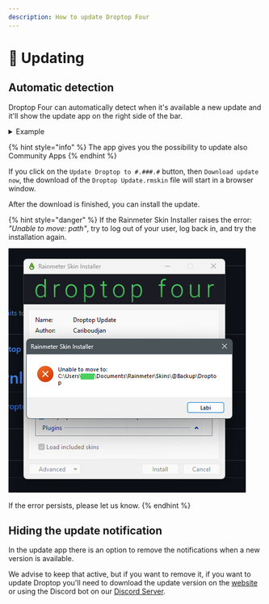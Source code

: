 ```yaml
---
description: How to update Droptop Four
---
```


# 🔼 Updating

## Automatic detection

Droptop Four can automatically detect when it's available a new update and it'll show the update app on the right side of the bar.

<details>

<summary>Example</summary>

![Update app screenshot](../.gitbook/assets/UpdateApp.png)



</details>

{% hint style="info" %}
The app gives you the possibility to update also Community Apps
{% endhint %}

If you click on the `Update Droptop to #.###.#` button, then `Download update now`, the download of the `Droptop Update.rmskin` file will start in a browser window.

After the download is finished, you can install the update.

{% hint style="danger" %}
If the Rainmeter Skin Installer raises the error: _"Unable to move: path"_, try to log out of your user, log back in, and try the installation again.

<img src="../.gitbook/assets/InstallerError.png" alt="Rainmeter Skin Installer raises the error: &#x22;Unable to move: path&#x22;" data-size="original">

If the error persists, please let us know.
{% endhint %}

## Hiding the update notification

In the update app there is an option to remove the notifications when a new version is available.

We advise to keep that active, but if you want to remove it, if you want to update Droptop you'll need to download the update version on the [website](https://www.droptopfour.com/update/) or using the Discord bot on our [Discord Server](https://droptopfour.com/discord).&#x20;
